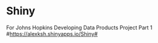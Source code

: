 # Shiny
For Johns Hopkins Developing Data Products Project Part 1
#https://alexksh.shinyapps.io/Shiny#
